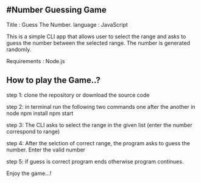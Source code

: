 #Number Guessing Game
-----------------------

Title : Guess The Number.
language : JavaScript

This is a simple CLI app that allows user to select the range and asks to guess the number between the selected range.
The number is generated randomly.

Requirements :
Node.js

How to play the Game..?
-----------------------
step 1: clone the repository or download the source code

step 2: in terminal run the following two commands one after the another in node
        npm install
        npm start

step 3: The CLI asks to select the range in the given list (enter the number correspond to range)

step 4: After the selction of correct range, the program asks to guess the number. Enter the valid number

step 5: if guess is correct program ends otherwise program continues.

Enjoy the game...!



              
              


